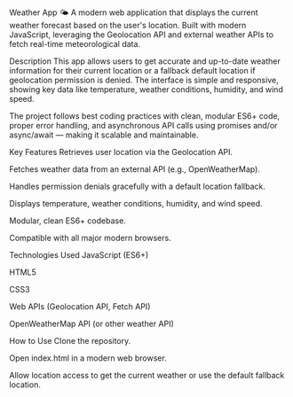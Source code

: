 Weather App 🌤️
A modern web application that displays the current weather forecast based on the user's location. Built with modern JavaScript, leveraging the Geolocation API and external weather APIs to fetch real-time meteorological data.

Description
This app allows users to get accurate and up-to-date weather information for their current location or a fallback default location if geolocation permission is denied. The interface is simple and responsive, showing key data like temperature, weather conditions, humidity, and wind speed.

The project follows best coding practices with clean, modular ES6+ code, proper error handling, and asynchronous API calls using promises and/or async/await — making it scalable and maintainable.

Key Features
Retrieves user location via the Geolocation API.

Fetches weather data from an external API (e.g., OpenWeatherMap).

Handles permission denials gracefully with a default location fallback.

Displays temperature, weather conditions, humidity, and wind speed.

Modular, clean ES6+ codebase.

Compatible with all major modern browsers.

Technologies Used
JavaScript (ES6+)

HTML5

CSS3

Web APIs (Geolocation API, Fetch API)

OpenWeatherMap API (or other weather API)

How to Use
Clone the repository.

Open index.html in a modern web browser.

Allow location access to get the current weather or use the default fallback location.

